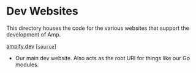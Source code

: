 # Dev Websites

This directory houses the code for the various websites that support the
development of Amp.

[ampify.dev](https://ampify.dev) [[`source`](https://github.com/ampify/amp/tree/master/website/ampify.dev)]

- Our main dev website. Also acts as the root URI for things like our Go
  modules.
